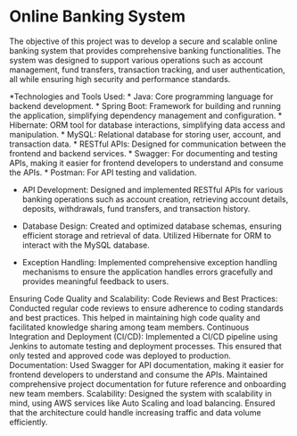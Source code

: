 # Online Banking System
The objective of this project was to develop a secure and scalable online banking system that provides comprehensive banking functionalities. The system was designed to support various operations such as account management, fund transfers, transaction tracking, and user authentication, all while ensuring high security and performance standards.

*Technologies and Tools Used:
        * Java: Core programming language for backend development.
        * Spring Boot: Framework for building and running the application, simplifying dependency management and configuration.
        *  Hibernate: ORM tool for database interactions, simplifying data access and manipulation.
        * MySQL: Relational database for storing user, account, and transaction data.
        * RESTful APIs: Designed for communication between the frontend and backend services.
        * Swagger: For documenting and testing APIs, making it easier for frontend developers to understand and consume the APIs.
        * Postman: For API testing and validation.


* API Development: 
Designed and implemented RESTful APIs for various banking operations such as account creation, retrieving account details, deposits, withdrawals, fund transfers, and transaction history.

* Database Design: Created and optimized database schemas, ensuring efficient storage and retrieval of data. Utilized Hibernate for ORM to interact with the MySQL database.
  
* Exception Handling: Implemented comprehensive exception handling mechanisms to ensure the application handles errors gracefully and provides meaningful feedback to users.


Ensuring Code Quality and Scalability:
Code Reviews and Best Practices: Conducted regular code reviews to ensure adherence to coding standards and best practices. This helped in maintaining high code quality and facilitated knowledge sharing among team members.
Continuous Integration and Deployment (CI/CD): Implemented a CI/CD pipeline using Jenkins to automate testing and deployment processes. This ensured that only tested and approved code was deployed to production.
Documentation: Used Swagger for API documentation, making it easier for frontend developers to understand and consume the APIs. Maintained comprehensive project documentation for future reference and onboarding new team members.
Scalability: Designed the system with scalability in mind, using AWS services like Auto Scaling and load balancing. Ensured that the architecture could handle increasing traffic and data volume efficiently.
